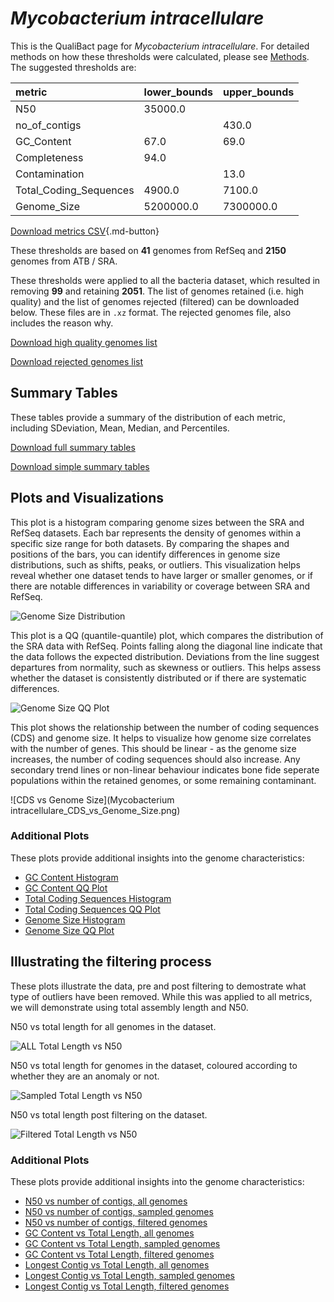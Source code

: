 # *Mycobacterium intracellulare*

This is the QualiBact page for *Mycobacterium intracellulare*. For detailed methods on how these thresholds were calculated, please see [Methods](../../methods.md).
The suggested thresholds are: 

| metric                 | lower_bounds   | upper_bounds   |
|:-----------------------|:---------------|:---------------|
| N50                    | 35000.0        |                |
| no_of_contigs          |                | 430.0          |
| GC_Content             | 67.0           | 69.0           |
| Completeness           | 94.0           |                |
| Contamination          |                | 13.0           |
| Total_Coding_Sequences | 4900.0         | 7100.0         |
| Genome_Size            | 5200000.0      | 7300000.0      |

[Download metrics CSV](Mycobacterium_intracellulare_metrics.csv){.md-button}


These thresholds are based on **41** genomes from RefSeq and **2150** genomes from ATB / SRA.

These thresholds were applied to all the bacteria dataset, which resulted in removing **99** and retaining **2051**.
The list of genomes retained (i.e. high quality) and the list of genomes rejected (filtered) can be downloaded below. These files are in `.xz` format. The rejected genomes file, also includes the reason why.

[Download high quality genomes list](Mycobacterium_intracellulare_high_quality_genomes.csv.xz)


[Download rejected genomes list](Mycobacterium_intracellulare_filtered_out_genomes.csv.xz)



## Summary Tables
These tables provide a summary of the distribution of each metric, including SDeviation, Mean, Median, and Percentiles.

[Download full summary tables](summary.csv)

[Download simple summary tables](selected_summary.csv)

## Plots and Visualizations

This plot is a histogram comparing genome sizes between the SRA and RefSeq datasets. Each bar represents the density of genomes within a specific size range for both datasets. By comparing the shapes and positions of the bars, you can identify differences in genome size distributions, such as shifts, peaks, or outliers. This visualization helps reveal whether one dataset tends to have larger or smaller genomes, or if there are notable differences in variability or coverage between SRA and RefSeq.

![Genome Size Distribution](Genome_Size_refseq_histogram_kde.png)

This plot is a QQ (quantile-quantile) plot, which compares the distribution of the SRA data with RefSeq. Points falling along the diagonal line indicate that the data follows the expected distribution. Deviations from the line suggest departures from normality, such as skewness or outliers. This helps assess whether the dataset is consistently distributed or if there are systematic differences.

![Genome Size QQ Plot](Genome_Size_refseq_qqplot.png)

This plot shows the relationship between the number of coding sequences (CDS) and genome size. It helps to visualize how genome size correlates with the number of genes. This should be linear - as the genome size increases, the number of coding sequences should also increase. Any secondary trend lines or non-linear behaviour indicates bone fide seperate populations within the retained genomes, or some remaining contaminant. 

![CDS vs Genome Size](Mycobacterium intracellulare_CDS_vs_Genome_Size.png)

### Additional Plots

These plots provide additional insights into the genome characteristics:

- [GC Content Histogram](GC_Content_refseq_histogram_kde.png)
- [GC Content QQ Plot](GC_Content_refseq_qqplot.png)
- [Total Coding Sequences Histogram](Total_Coding_Sequences_refseq_histogram_kde.png)
- [Total Coding Sequences QQ Plot](Total_Coding_Sequences_refseq_qqplot.png)
- [Genome Size Histogram](Genome_Size_refseq_histogram_kde.png)
- [Genome Size QQ Plot](Genome_Size_refseq_qqplot.png)
## Illustrating the filtering process
These plots illustrate the data, pre and post filtering to demostrate what type of outliers have been removed. While this was applied to all metrics, we will demonstrate using total assembly length and N50.

N50 vs total length for all genomes in the dataset.

![ALL Total Length vs N50](Mycobacterium_intracellulare_all_total_length_N50.png)

N50 vs total length for genomes in the dataset, coloured according to whether they are an anomaly or not.

![Sampled Total Length vs N50](Mycobacterium_intracellulare_sample_total_length_N50.png)

N50 vs total length post filtering on the dataset.

![Filtered Total Length vs N50](Mycobacterium_intracellulare_filt_total_length_N50.png)

### Additional Plots

These plots provide additional insights into the genome characteristics:

- [N50 vs number of contigs, all genomes](Mycobacterium_intracellulare_all_N50_number.png)
- [N50 vs number of contigs, sampled genomes](Mycobacterium_intracellulare_sample_N50_number.png)
- [N50 vs number of contigs, filtered genomes](Mycobacterium_intracellulare_filt_N50_number.png)
- [GC Content vs Total Length, all genomes](Mycobacterium_intracellulare_all_total_length_GC_Content.png)
- [GC Content vs Total Length, sampled genomes](Mycobacterium_intracellulare_sample_total_length_GC_Content.png)
- [GC Content vs Total Length, filtered genomes](Mycobacterium_intracellulare_filt_total_length_GC_Content.png)
- [Longest Contig vs Total Length, all genomes](Mycobacterium_intracellulare_all_total_length_longest.png)
- [Longest Contig vs Total Length, sampled genomes](Mycobacterium_intracellulare_sample_total_length_longest.png)
- [Longest Contig vs Total Length, filtered genomes](Mycobacterium_intracellulare_filt_total_length_longest.png)

